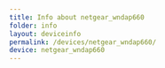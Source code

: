 ```yaml
---
title: Info about netgear_wndap660
folder: info
layout: deviceinfo
permalink: /devices/netgear_wndap660/
device: netgear_wndap660
---
```

